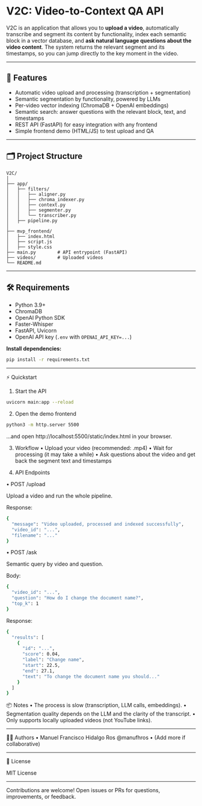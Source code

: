 # V2C: Video-to-Context QA API

V2C is an application that allows you to **upload a video**, automatically transcribe and segment its content by functionality, index each semantic block in a vector database, and **ask natural language questions about the video content**. The system returns the relevant segment and its timestamps, so you can jump directly to the key moment in the video.

---

## 🚀 Features

- Automatic video upload and processing (transcription + segmentation)
- Semantic segmentation by functionality, powered by LLMs
- Per-video vector indexing (ChromaDB + OpenAI embeddings)
- Semantic search: answer questions with the relevant block, text, and timestamps
- REST API (FastAPI) for easy integration with any frontend
- Simple frontend demo (HTML/JS) to test upload and QA

---

## 🗂️ Project Structure

```
V2C/
│
├── app/
│   ├── filters/
│   │   ├── aligner.py
│   │   ├── chroma_indexer.py
│   │   ├── context.py
│   │   ├── segmenter.py
│   │   └── transcriber.py
│   ├── pipeline.py
│
├── mvp_frontend/
│   ├── index.html
│   ├── script.js
│   ├── style.css
├── main.py        # API entrypoint (FastAPI)
├── videos/        # Uploaded videos
└── README.md
```

---

## 🛠️ Requirements

- Python 3.9+
- ChromaDB
- OpenAI Python SDK
- Faster-Whisper
- FastAPI, Uvicorn
- OpenAI API key (`.env` with `OPENAI_API_KEY=...`)

**Install dependencies:**
```bash
pip install -r requirements.txt
```

---

⚡ Quickstart

1. Start the API
```bash
uvicorn main:app --reload
```

2. Open the demo frontend
```bash
python3 -m http.server 5500
```

…and open http://localhost:5500/static/index.html in your browser.

3. Workflow
	•	Upload your video (recommended: .mp4)
	•	Wait for processing (it may take a while)
	•	Ask questions about the video and get back the segment text and timestamps

4. API Endpoints

• POST /upload

Upload a video and run the whole pipeline.

Response:
```bash
{
  "message": "Video uploaded, processed and indexed successfully",
  "video_id": "...",
  "filename": "..."
}
```

• POST /ask

Semantic query by video and question.

Body:
```bash
{
  "video_id": "...",
  "question": "How do I change the document name?",
  "top_k": 1
}
```

Response:
```bash
{
  "results": [
    {
      "id": "...",
      "score": 0.04,
      "label": "Change name",
      "start": 22.5,
      "end": 27.1,
      "text": "To change the document name you should..."
    }
  ]
}
```


📦 Notes
	•	The process is slow (transcription, LLM calls, embeddings).
	•	Segmentation quality depends on the LLM and the clarity of the transcript.
	•	Only supports locally uploaded videos (not YouTube links).

---

👨‍💻 Authors
	•	Manuel Francisco Hidalgo Ros
@manufhros
	•	(Add more if collaborative)

---

📝 License

MIT License

---

Contributions are welcome!
Open issues or PRs for questions, improvements, or feedback.